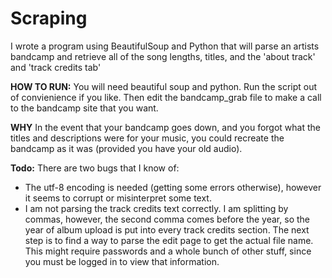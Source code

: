 # Scraping

I wrote a program using BeautifulSoup and Python that will parse an artists bandcamp and retrieve
all of the song lengths, titles, and the 'about track' and 'track credits tab'
  
  **HOW TO RUN:**
  You will need beautiful soup and python.
  Run the script out of convienience if you like.
  Then edit the bandcamp_grab file to make a call to the bandcamp site that you want.
  
  **WHY** 
  In the event that your bandcamp goes down, and you forgot what the titles and descriptions were for your music, you could recreate the bandcamp as it was (provided you have your old audio).
  
  **Todo:**
  There are two bugs that I know of: 
  - The utf-8 encoding is needed (getting some errors otherwise), however it seems to corrupt or misinterpret some text.
  - I am not parsing the track credits text correctly. I am splitting by commas, however, the second comma comes before the year,     so the year of album upload is put into every track credits section.
  The next step is to find a way to parse the edit page to get the actual file name. 
  This might require passwords and a whole bunch of other stuff, since you must be logged in to view that information.
  
  
